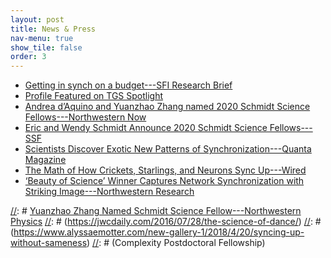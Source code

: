 ```yaml
---
layout: post
title: News & Press
nav-menu: true
show_tile: false
order: 3
---
```


* [Getting in synch on a budget---SFI Research Brief](https://www.santafe.edu/news-center/news/research-brief-getting-synch-budget)
* [Profile Featured on TGS Spotlight](https://www.tgs.northwestern.edu/about/our-people/spotlight/yuanzhao-zhang.html)
* [Andrea d’Aquino and Yuanzhao Zhang named 2020 Schmidt Science Fellows---Northwestern Now](https://news.northwestern.edu/stories/2020/04/andrea-daquino-and-yuanzhao-zhang-named-2020-schmidt-science-fellows/)
* [Eric and Wendy Schmidt Announce 2020 Schmidt Science Fellows---SSF](https://schmidtsciencefellows.org/news/2020-cohort/)
* [Scientists Discover Exotic New Patterns of Synchronization---Quanta Magazine](https://www.quantamagazine.org/physicists-discover-exotic-patterns-of-synchronization-20190404/)
* [The Math of How Crickets, Starlings, and Neurons Sync Up---Wired](https://www.wired.com/story/the-math-of-how-crickets-starlings-and-neurons-sync-up)
* [‘Beauty of Science’ Winner Captures Network Synchronization with Striking Image---Northwestern Research](https://www.research.northwestern.edu/beauty-science-winner-captures-network-synchronization-striking-image/)

[//]: # (Profile Featured by SIAM)
[//]: # (https://schmidtsciencefellows.org/news/science-highlights-from-the-community/)
[//]: # [Yuanzhao Zhang Named Schmidt Science Fellow---Northwestern Physics](https://www.physics.northwestern.edu/about/news/2020/yuanzhao-zhang-named-schmidt-science-fellow.html)
[//]: # (https://jwcdaily.com/2016/07/28/the-science-of-dance/)
[//]: # (https://www.alyssaemotter.com/new-gallery-1/2018/4/20/syncing-up-without-sameness)
[//]: # (Complexity Postdoctoral Fellowship)
